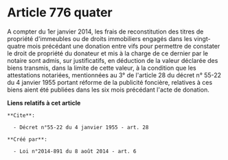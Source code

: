 # Article 776 quater

A compter du 1er janvier 2014, les frais de reconstitution des titres de propriété d'immeubles ou de droits immobiliers
engagés dans les vingt-quatre mois précédant une donation entre vifs pour permettre de constater le droit de propriété du
donateur et mis à la charge de ce dernier par le notaire sont admis, sur justificatifs, en déduction de la valeur déclarée
des biens transmis, dans la limite de cette valeur, à la condition que les attestations notariées, mentionnées au 3° de
l'article 28 du décret n° 55-22 du 4 janvier 1955 portant réforme de la publicité foncière, relatives à ces biens aient été
publiées dans les six mois précédant l'acte de donation.

**Liens relatifs à cet article**

	**Cite**:

	  - Décret n°55-22 du 4 janvier 1955 - art. 28

	**Créé par**:

	  - Loi n°2014-891 du 8 août 2014 - art. 6
